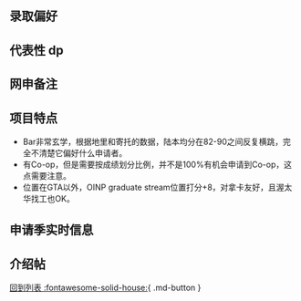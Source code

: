 ## 录取偏好

## 代表性 dp

## 网申备注

## 项目特点

- Bar非常玄学，根据地里和寄托的数据，陆本均分在82-90之间反复横跳，完全不清楚它偏好什么申请者。
- 有Co-op，但是需要按成绩划分比例，并不是100%有机会申请到Co-op，这点需要注意。
- 位置在GTA以外，OINP graduate stream位置打分+8，对拿卡友好，且渥太华找工也OK。

## 申请季实时信息

## 介绍帖

[回到列表 :fontawesome-solid-house:](grade.md){ .md-button }
